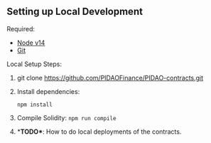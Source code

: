 ## Setting up Local Development

Required:

- [Node v14](https://nodejs.org/download/release/latest-v14.x/)
- [Git](https://git-scm.com/downloads)

Local Setup Steps:

1. git clone https://github.com/PIDAOFinance/PIDAO-contracts.git

2. Install dependencies: 

   ```
   npm install
   ```

3. Compile Solidity: `npm run compile`

4. ***TODO\***: How to do local deployments of the contracts.

